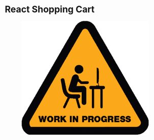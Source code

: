 # React Shopping Cart

<p align="center">
  <img src="assets/work-in-progress.png" alt="Redux DevTool" width="400px" />
</p>
